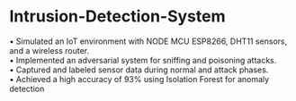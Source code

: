 # Intrusion-Detection-System
• Simulated an IoT environment with NODE MCU ESP8266, DHT11 sensors, and a wireless router.  
• Implemented an adversarial system for sniffing and poisoning attacks.  
• Captured and labeled sensor data during normal and attack phases.  
• Achieved a high accuracy of 93% using Isolation Forest for anomaly detection  

